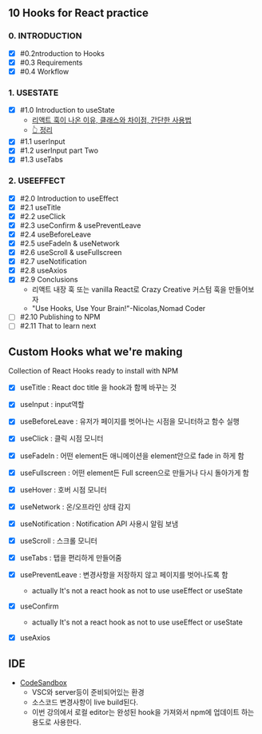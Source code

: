 ##  10 Hooks for React practice

### 0. INTRODUCTION 

- [x] \#0.2ntroduction to Hooks </br>
- [x] \#0.3 Requirements </br>
- [x] \#0.4 Workflow </br>

###  1. USESTATE

- [x] \#1.0 Introduction to useState  </br>
  - [리액트 훅이 나온 이유, 클래스와 차이점, 간단한 사용법](https://www.youtube.com/watch?v=yS-BU6eYUDE)
  - [👆 정리](https://github.com/JungSWon/JavaScript/blob/master/05_01_React-by-Nomad/03-01.React-Hook-Intro.md)
- [x] \#1.1 userInput  </br>
- [x] \#1.2 userInput part Two </br>
- [x] \#1.3 useTabs </br>

### 2. USEEFFECT
- [x] \#2.0 Introduction to useEffect
- [x] \#2.1 useTitle
- [x] \#2.2 useClick
- [x] \#2.3 useConfirm & usePreventLeave
- [x] \#2.4 useBeforeLeave
- [x] \#2.5 useFadeIn & useNetwork
- [x] \#2.6 useScroll & useFullscreen
- [x] \#2.7 useNotification
- [x] \#2.8 useAxios
- [x] \#2.9 Conclusions
    - 리액트 내장 훅 또는 vanilla React로 Crazy Creative 커스텀 훅을 만들어보자
    - "Use Hooks, Use Your Brain!"-Nicolas,Nomad Coder  
- [ ] \#2.10 Publishing to NPM
- [ ] \#2.11 That to learn next 

## Custom Hooks what we're making 

Collection of React Hooks ready to install with NPM

- [x] useTitle : React doc title 을 hook과 함께 바꾸는 것 
- [x] useInput : input역할
- [x] useBeforeLeave : 유저가 페이지를 벗어나는 시점을 모니터하고 함수 실행 
- [x] useClick : 클릭 시점 모니터
- [x] useFadeIn : 어떤 element든 애니메이션을 element안으로 fade in 하게 함 
- [x] useFullscreen : 어떤 element든 Full screen으로 만들거나 다시 돌아가게 함 
- [x] useHover : 호버 시점 모니터 
- [x] useNetwork : 온/오프라인 상태 감지  
- [x] useNotification : Notification API 사용시 알림 보냄 
- [x] useScroll : 스크롤 모니터 
- [x] useTabs : 탭을 편리하게 만들어줌 
- [x] usePreventLeave : 변경사항을 저장하지 않고 페이지를 벗어나도록 함
    - actually It's not a react hook as not to use useEffect or useState 
- [x] useConfirm 
    - actually It's not a react hook as not to use useEffect or useState
- [x] useAxios 



##  IDE

- [CodeSandbox](https://codesandbox.io/index2)
    - VSC와 server등이 준비되어있는 환경
    - 소스코드 변경사항이 live build된다.  
    - 이번 강의에서 로컬 editor는 완성된 hook을 가져와서 npm에 업데이트 하는 용도로 사용한다.  